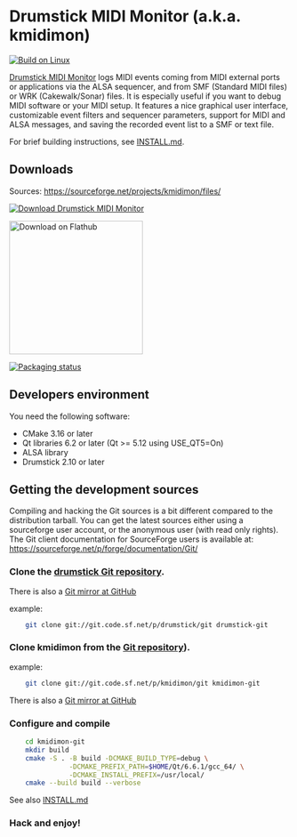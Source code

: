 # Drumstick MIDI Monitor (a.k.a. kmidimon)

[![Build on Linux](https://github.com/pedrolcl/kmidimon/actions/workflows/linux-build.yml/badge.svg)](https://github.com/pedrolcl/kmidimon/actions/workflows/linux-build.yml)

[Drumstick MIDI Monitor](https://kmidimon.sourceforge.io) logs MIDI events
coming from MIDI external ports or applications via the ALSA sequencer,
and from SMF (Standard MIDI files) or WRK (Cakewalk/Sonar) files. It is especially useful if you want to debug
MIDI software or your MIDI setup. It features a nice graphical user interface, customizable event filters and
sequencer parameters, support for MIDI and ALSA messages, and saving the recorded event list to a SMF or text file.

For brief building instructions, see [INSTALL.md](INSTALL.md).

## Downloads

Sources: https://sourceforge.net/projects/kmidimon/files/

[![Download Drumstick MIDI Monitor](https://a.fsdn.com/con/app/sf-download-button)](https://sourceforge.net/projects/kmidimon/files/latest/download)

[<img width='240' alt='Download on Flathub' src='https://flathub.org/assets/badges/flathub-badge-en.png'/>](https://flathub.org/apps/details/net.sourceforge.kmidimon)

[![Packaging status](https://repology.org/badge/vertical-allrepos/kmidimon.svg)](https://repology.org/project/kmidimon/versions)

## Developers environment

You need the following software:

* CMake 3.16 or later
* Qt libraries 6.2 or later (Qt >= 5.12 using USE_QT5=On)
* ALSA library
* Drumstick 2.10 or later

## Getting the development sources

Compiling and hacking the Git sources is a bit different compared to the
distribution tarball. You can get the latest sources either using a sourceforge
user account, or the anonymous user (with read only rights). The Git client 
documentation for SourceForge users is available at:
https://sourceforge.net/p/forge/documentation/Git/

### Clone the [drumstick Git repository](https://sourceforge.net/p/drumstick/git/ci/master/tree/).

There is also a [Git mirror at GitHub](https://github.com/pedrolcl/drumstick)

example:

~~~sh
    git clone git://git.code.sf.net/p/drumstick/git drumstick-git
~~~

### Clone kmidimon from the [Git repository](https://sourceforge.net/p/kmidimon/git/ci/master/tree/)).

example:

~~~sh
    git clone git://git.code.sf.net/p/kmidimon/git kmidimon-git
~~~

There is also a [Git mirror at GitHub](https://github.com/pedrolcl/kmidimon)

### Configure and compile

~~~sh
    cd kmidimon-git
    mkdir build
    cmake -S . -B build -DCMAKE_BUILD_TYPE=debug \
               -DCMAKE_PREFIX_PATH=$HOME/Qt/6.6.1/gcc_64/ \
               -DCMAKE_INSTALL_PREFIX=/usr/local/
    cmake --build build --verbose
~~~
 
See also [INSTALL.md](INSTALL.md)
 
### Hack and enjoy!
